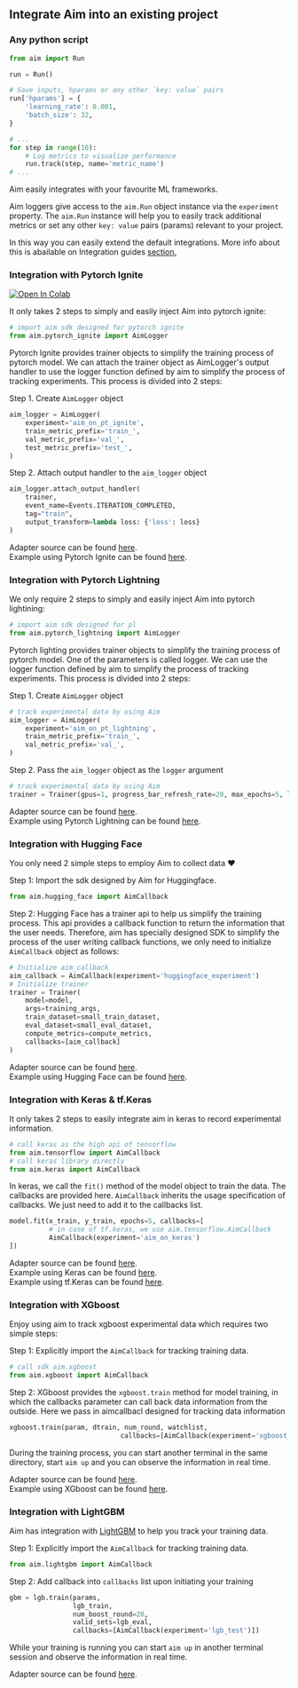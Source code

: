 ## Integrate Aim into an existing project

### Any python script

```python
from aim import Run

run = Run()

# Save inputs, hparams or any other `key: value` pairs
run['hparams'] = {
    'learning_rate': 0.001,
    'batch_size': 32,
}

# ...
for step in range(10):
    # Log metrics to visualize performance
    run.track(step, name='metric_name')
# ...
```

Aim easily integrates with your favourite ML frameworks.

Aim loggers give access to the `aim.Run` object instance via the `experiment` property. The `aim.Run` instance will help you to easily track additional metrics or set any other `key: value` pairs (params) relevant to your project.

In this way you can easily extend the default integrations. More info about this is abailable on Integration guides [section.](../using/integration_guides.html) 

### Integration with Pytorch Ignite
[![Open In Colab](https://colab.research.google.com/assets/colab-badge.svg)](https://colab.research.google.com/github/aimhubio/tutorials/blob/publication/notebooks/pytorch_ignite_track.ipynb)  


It only takes 2 steps to simply and easily inject Aim into pytorch ignite:

```python
# import aim sdk designed for pytorch ignite
from aim.pytorch_ignite import AimLogger
```
Pytorch Ignite provides trainer objects to simplify the training process of pytorch model. We can attach the trainer object as AimLogger's output handler to use the logger function defined by aim to simplify the process of tracking experiments. This process is divided into 2 steps:

Step 1. Create `AimLogger` object

```python
aim_logger = AimLogger(
    experiment='aim_on_pt_ignite',
    train_metric_prefix='train_',
    val_metric_prefix='val_',
    test_metric_prefix='test_',
)
```

Step 2. Attach output handler to the `aim_logger` object


```python
aim_logger.attach_output_handler(
    trainer,
    event_name=Events.ITERATION_COMPLETED,
    tag="train",
    output_transform=lambda loss: {'loss': loss}
)
```

Adapter source can be found [here](https://github.com/aimhubio/aim/blob/main/aim/sdk/adapters/pytorch_ignite.py).  
Example using Pytorch Ignite can be found [here](https://github.com/aimhubio/aim/blob/main/examples/pytorch_ignite_track.py).

### Integration with Pytorch Lightning

<!--[![Open In Colab](https://colab.research.google.com/assets/colab-badge.svg)](https://colab.research.google.com/drive/1Kq3-6x0dd7gAVCsiaClJf1TfKnW-d64f?usp=sharing)--> 

<!--The work is designed to build an image classifier to solve a famous real world problem ——handwritten digit recognition. In this work, we will introduce how to introduce aim logger to manage output information. -->

We only require 2 steps to simply and easily inject Aim into pytorch lightining:

```python
# import aim sdk designed for pl
from aim.pytorch_lightning import AimLogger
```

Pytorch lighting provides trainer objects to simplify the training process of pytorch model. One of the parameters is called logger. We can use the logger function defined by aim to simplify the process of tracking experiments. This process is divided into 2 steps:

Step 1. Create `AimLogger` object

```python
# track experimental data by using Aim
aim_logger = AimLogger(
    experiment='aim_on_pt_lightning',
    train_metric_prefix='train_',
    val_metric_prefix='val_',
)
```

Step 2. Pass the `aim_logger` object as the `logger` argument


```python
# track experimental data by using Aim
trainer = Trainer(gpus=1, progress_bar_refresh_rate=20, max_epochs=5, logger=aim_logger)
```
Adapter source can be found [here](https://github.com/aimhubio/aim/blob/main/aim/sdk/adapters/pytorch_lightning.py).  
Example using Pytorch Lightning can be found [here](https://github.com/aimhubio/aim/blob/main/examples/pytorch_lightning_track.py).


### Integration with Hugging Face

<!--[![Open In Colab](https://colab.research.google.com/assets/colab-badge.svg)](https://colab.research.google.com/drive/1YJsWXmpmJ8s6K9smqIFT7CnM27yjoPq3?usp=sharing)-->

<!--In this guide, we will show you how to integrate Aim with Huggingface. The work we are going to do together is sentiment classification problem, which is the most common text classification task. We choose the IMDB movie review dataset as an experimental dataset, which classifies movie reviews as positive or negative. During the training process, we will show the use of aim to record effective information.-->

You only need 2 simple steps to employ Aim to collect data ❤️

Step 1: Import the sdk designed by Aim for Huggingface.

```python
from aim.hugging_face import AimCallback
```

Step 2: Hugging Face has a trainer api to help us simplify the training process. This api provides a callback function to return the information that the user needs. Therefore, aim has specially designed SDK to simplify the process of the user writing callback functions, we only need to initialize `AimCallback` object as follows:

```python
# Initialize aim_callback
aim_callback = AimCallback(experiment='huggingface_experiment')
# Initialize trainer
trainer = Trainer(
    model=model,    
    args=training_args,
    train_dataset=small_train_dataset,
    eval_dataset=small_eval_dataset,
    compute_metrics=compute_metrics,
    callbacks=[aim_callback]
)
```
Adapter source can be found [here](https://github.com/aimhubio/aim/blob/main/aim/sdk/adapters/hugging_face.py).  
Example using Hugging Face can be found [here](https://github.com/aimhubio/aim/blob/main/examples/hugging_face_track.py).


### Integration with Keras & tf.Keras

<!--[![Open In Colab](https://colab.research.google.com/assets/colab-badge.svg)](https://colab.research.google.com/drive/18V8OTQ9RtLEit_yjAZAtUY1jXQmfQ0RN?usp=sharing)-->

<!--This tutorial leverages the well-known handwritten digit recognition task to describe how to integrate Aim with Keras & tf.Keras to train a digital image classification model based on the mnist dataset.--> 

It only takes 2 steps to easily integrate aim in keras to record experimental information.

```python
# call keras as the high api of tensorflow 
from aim.tensorflow import AimCallback
# call keras library directly
from aim.keras import AimCallback
```

In keras, we call the `fit()` method of the model object to train the data. The callbacks are provided here. `AimCallback` inherits the usage specification of callbacks. We just need to add it to the callbacks list.

```python
model.fit(x_train, y_train, epochs=5, callbacks=[
          # in case of tf.keras, we use aim.tensorflow.AimCallback 
          AimCallback(experiment='aim_on_keras')                                      
])
```

Adapter source can be found [here](https://github.com/aimhubio/aim/blob/main/aim/sdk/adapters/tensorflow.py).  
Example using Keras can be found [here](https://github.com/aimhubio/aim/blob/main/examples/keras_track.py).  
Example using tf.Keras can be found [here](https://github.com/aimhubio/aim/blob/main/examples/tensorflow_keras_track.py).

### Integration with XGboost

<!--In the real world, there is a well-known handwritten digit recognition problem. In this article, we use the machine learning framework xgboost to help us train an image classification model. In this process, we will use Aim to track our experimental data.-->

Enjoy using aim to track xgboost experimental data which requires two simple steps:

Step 1: Explicitly import the `AimCallback` for tracking training data.

```python
# call sdk aim.xgboost 
from aim.xgboost import AimCallback
```

Step 2: XGboost provides the `xgboost.train` method for model training, in which the callbacks parameter can call back data information from the outside. Here we pass in aimcallbacl designed for tracking data information

```python
xgboost.train(param, dtrain, num_round, watchlist,
                            callbacks=[AimCallback(experiment='xgboost_test')])
```

During the training process, you can start another terminal in the same directory, start `aim up` and you can observe the information in real time.

Adapter source can be found [here](https://github.com/aimhubio/aim/blob/main/aim/sdk/adapters/xgboost.py).  
Example using XGboost can be found [here](https://github.com/aimhubio/aim/blob/main/examples/xgboost_track.py).


### Integration with LightGBM

Aim has integration with [LightGBM](https://lightgbm.readthedocs.io/en/latest/index.html) to help you track your
training data.

Step 1: Explicitly import the `AimCallback` for tracking training data.

```python
from aim.lightgbm import AimCallback
```

Step 2: Add callback into `callbacks` list upon initiating your training

```python
gbm = lgb.train(params,
                lgb_train,
                num_boost_round=20,
                valid_sets=lgb_eval,
                callbacks=[AimCallback(experiment='lgb_test')])
```

While your training is running you can start `aim up` in another terminal session and observe the information in real
time.

Adapter source can be found [here](https://github.com/aimhubio/aim/blob/main/aim/sdk/adapters/lightgbm.py).
